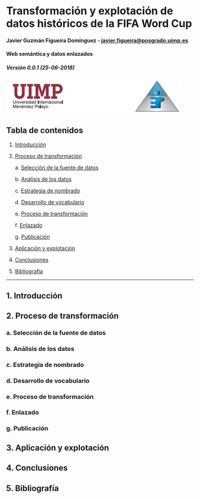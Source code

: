 # Transformación y explotación de datos históricos de la FIFA Word Cup

#### Javier Guzmán Figueira Domínguez - javier.figueira@posgrado.uimp.es

#### Web semántica y datos enlazados

##### Versión 0.0.1 (25-06-2018)

![picture alt](assets/uimp_aepia.png "UIMP - AEPIA")

## Tabla de contenidos

1. [Introducción](#intro)

2. [Proceso de transformación](#transform)

    a. [Selección de la fuente de datos](#select)

    b. [Análisis de los datos](#analysis)
    
    c. [Estrategia de nombrado](#strategy)
    
    d. [Desarrollo de vocabulario](#vocabulary)
    
    e. [Proceso de transformación](#transformation)
    
    f. [Enlazado](#link)
    
    g. [Publicación](#publish)

3. [Aplicación y explotación](#application)

4. [Conclusiones](#conclusions)

5. [Bibliografía](#references)
---

## <a name="intro"/>1. Introducción</a>

## <a name="transform"/>2. Proceso de transformación</a>

### <a name="select"/>a. Selección de la fuente de datos</a>
### <a name="analysis"/>b. Análisis de los datos</a>
### <a name="strategy"/>c. Estrategia de nombrado</a>
### <a name="vocabulary"/>d. Desarrollo de vocabulario</a>
### <a name="transformation"/>e. Proceso de transformación</a>
### <a name="#link"/>f. Enlazado</a>
### <a name="#publish"/>g. Publicación</a>

## <a name="publish"/>3. Aplicación y explotación</a>

## <a name="conclusions"/>4. Conclusiones</a>

## <a name="references"/>5. Bibliografía</a>
